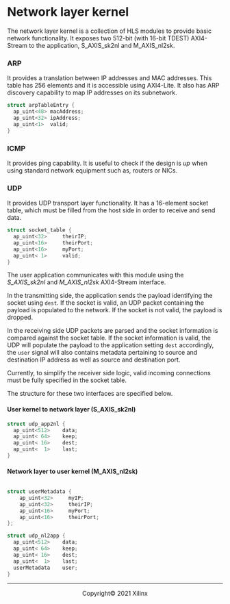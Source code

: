 # Network layer kernel

The network layer kernel is a collection of HLS modules to provide basic network functionality. It exposes two 512-bit (with 16-bit TDEST) AXI4-Stream to the application, S_AXIS_sk2nl and M_AXIS_nl2sk.

### ARP
It provides a translation between IP addresses and MAC addresses. This table has 256 elements and it is accessible using AXI4-Lite. It also has ARP discovery capability to map IP addresses on its subnetwork.

```C
struct arpTableEntry {
  ap_uint<48> macAddress;
  ap_uint<32> ipAddress;
  ap_uint<1>  valid;
}
```

### ICMP
It provides ping capability. It is useful to check if the design is *up* when using standard network equipment such as, routers or NICs.

### UDP

It provides UDP transport layer functionality. It has a 16-element socket table, which must be filled from the host side in order to receive and send data. 

```C
struct socket_table {
  ap_uint<32>     theirIP;
  ap_uint<16>     theirPort;
  ap_uint<16>     myPort;
  ap_uint< 1>     valid;
}
```

The user application communicates with this module using the *S_AXIS_sk2nl* and *M_AXIS_nl2sk* AXI4-Stream interface.

In the transmitting side, the application sends the payload identifying the socket using `dest`. If the socket is valid, an UDP packet containing the payload is populated to the network. If the socket is not valid, the payload is dropped.

In the receiving side UDP packets are parsed and the socket information is compared against the socket table. If the socket information is valid, the UDP will populate the payload to the application setting `dest` accordingly, the `user` signal will also contains metadata pertaining to source and destination IP address as well as source and destination port.

Currently, to simplify the receiver side logic, valid incoming connections must be fully specified in the socket table. 


The structure for these two interfaces are specified below.

#### User kernel to network layer (S_AXIS_sk2nl)

```C
struct udp_app2nl {
  ap_uint<512>    data;
  ap_uint< 64>    keep;
  ap_uint< 16>    dest;
  ap_uint<  1>    last;
}
```

#### Network layer to user kernel (M_AXIS_nl2sk)

```C

struct userMetadata {
    ap_uint<32>     myIP;
    ap_uint<32>     theirIP;
    ap_uint<16>     myPort;
    ap_uint<16>     theirPort;
};

struct udp_nl2app {
  ap_uint<512>    data;
  ap_uint< 64>    keep;
  ap_uint< 16>    dest;
  ap_uint<  1>    last;
  userMetadata    user;
}
```



------------------------------------------------------
<p align="center">Copyright&copy; 2021 Xilinx</p>